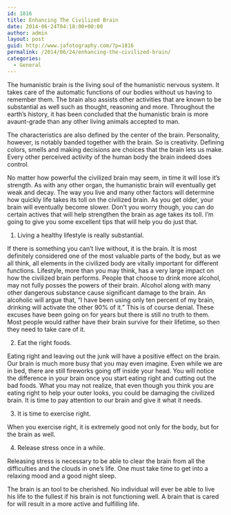 ```yaml
---
id: 1816
title: Enhancing The Civilized Brain
date: 2014-06-24T04:18:00+00:00
author: admin
layout: post
guid: http://www.jafotography.com/?p=1816
permalink: /2014/06/24/enhancing-the-civilized-brain/
categories:
  - General
---
```

The humanistic brain is the living soul of the humanistic nervous system. It takes care of the automatic functions of our bodies without us having to remember them. The brain also assists other activities that are known to be substantial as well such as thought, reasoning and more. Throughout the earth&#8217;s history, it has been concluded that the humanistic brain is more avaunt-grade than any other living animals accepted to man.

The characteristics are also defined by the center of the brain. Personality, however, is notably banded together with the brain. So is creativity. Defining colors, smells and making decisions are choices that the brain lets us make. Every other perceived activity of the human body the brain indeed does control.

No matter how powerful the civilized brain may seem, in time it will lose it&#8217;s strength. As with any other organ, the humanistic brain will eventually get weak and decay. The way you live and many other factors will determine how quickly life takes its toll on the civilized brain. As you get older, your brain will eventually become slower. Don&#8217;t you worry though, you can do certain actives that will help strengthen the brain as age takes its toll. I&#8217;m going to give you some excellent tips that will help you do just that.

1. Living a healthy lifestyle is really substantial.

If there is something you can&#8217;t live without, it is the brain. It is most definitely considered one of the most valuable parts of the body, but as we all think, all elements in the civilized body are vitally important for different functions. Lifestyle, more than you may think, has a very large impact on how the civilized brain performs. People that choose to drink more alcohol, may not fully posses the powers of their brain. Alcohol along with many other dangerous substance cause significant damage to the brain. An alcoholic will argue that, &#8220;I have been using only ten percent of my brain, drinking will activate the other 90% of it.&#8221; This is of course denial. These excuses have been going on for years but there is still no truth to them. Most people would rather have their brain survive for their lifetime, so then they need to take care of it.

2. Eat the right foods.

Eating right and leaving out the junk will have a positive effect on the brain. Our brain is much more busy that you may even imagine. Even while we are in bed, there are still fireworks going off inside your head. You will notice the difference in your brain once you start eating right and cutting out the bad foods. What you may not realize, that even though you think you are eating right to help your outer looks, you could be damaging the civilized brain. It is time to pay attention to our brain and give it what it needs.

3. It is time to exercise right.

When you exercise right, it is extremely good not only for the body, but for the brain as well.
  
4. Release stress once in a while.

Releasing stress is necessary to be able to clear the brain from all the difficulties and the clouds in one&#8217;s life. One must take time to get into a relaxing mood and a good night sleep.

The brain is an tool to be cherished. No individual will ever be able to live his life to the fullest if his brain is not functioning well. A brain that is cared for will result in a more active and fulfilling life.